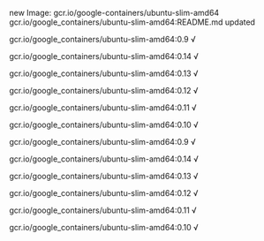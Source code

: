 new Image: gcr.io/google-containers/ubuntu-slim-amd64
gcr.io/google_containers/ubuntu-slim-amd64:README.md updated 

gcr.io/google_containers/ubuntu-slim-amd64:0.9 √

gcr.io/google_containers/ubuntu-slim-amd64:0.14 √

gcr.io/google_containers/ubuntu-slim-amd64:0.13 √

gcr.io/google_containers/ubuntu-slim-amd64:0.12 √

gcr.io/google_containers/ubuntu-slim-amd64:0.11 √

gcr.io/google_containers/ubuntu-slim-amd64:0.10 √

gcr.io/google_containers/ubuntu-slim-amd64:0.9 √

gcr.io/google_containers/ubuntu-slim-amd64:0.14 √

gcr.io/google_containers/ubuntu-slim-amd64:0.13 √

gcr.io/google_containers/ubuntu-slim-amd64:0.12 √

gcr.io/google_containers/ubuntu-slim-amd64:0.11 √

gcr.io/google_containers/ubuntu-slim-amd64:0.10 √

